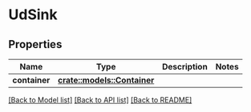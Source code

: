 # UdSink

## Properties

Name | Type | Description | Notes
------------ | ------------- | ------------- | -------------
**container** | [**crate::models::Container**](Container.md) |  | 

[[Back to Model list]](../README.md#documentation-for-models) [[Back to API list]](../README.md#documentation-for-api-endpoints) [[Back to README]](../README.md)


